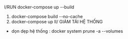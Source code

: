 I/RUN 
docker-compose up --build
1. docker-compose build --no-cache
2. docker-compose up
II/ GIẢM TẢI HỆ THỐNG
- dọn dẹp hệ thống : docker system prune -a --volumes
